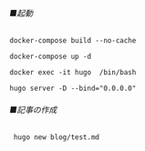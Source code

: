 ###### ■起動
```
docker-compose build --no-cache
```
```
docker-compose up -d
```
```
docker exec -it hugo  /bin/bash
```
```
hugo server -D --bind="0.0.0.0"
```

###### ■記事の作成
```
 hugo new blog/test.md
```